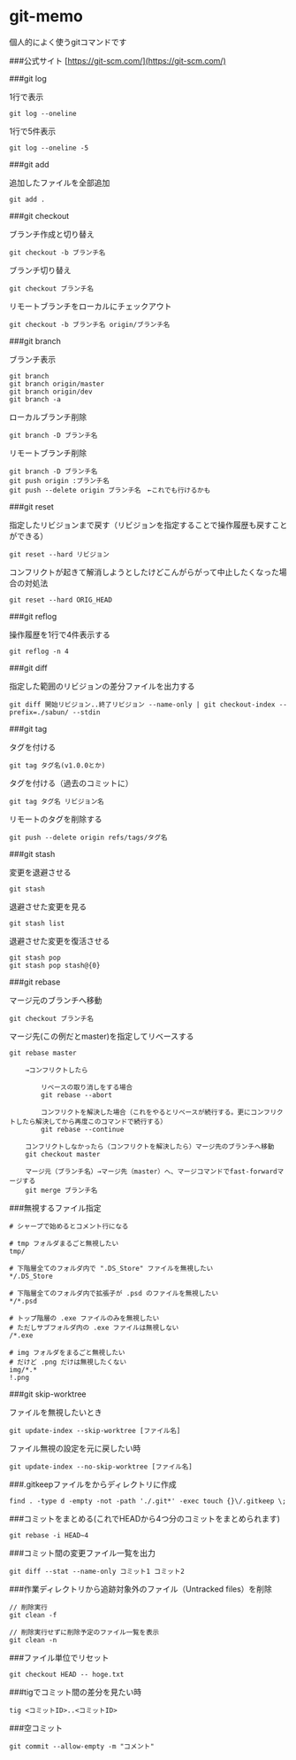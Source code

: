# git-memo
個人的によく使うgitコマンドです

###公式サイト
[https://git-scm.com/](https://git-scm.com/)


###git log

1行で表示
```
git log --oneline
```

1行で5件表示
```
git log --oneline -5
```


###git add

追加したファイルを全部追加
```
git add .
```


###git checkout

ブランチ作成と切り替え
```
git checkout -b ブランチ名
```

ブランチ切り替え
```
git checkout ブランチ名
```

リモートブランチをローカルにチェックアウト
```
git checkout -b ブランチ名 origin/ブランチ名
```


###git branch

ブランチ表示
```
git branch
git branch origin/master
git branch origin/dev
git branch -a
```

ローカルブランチ削除
```
git branch -D ブランチ名
```

リモートブランチ削除
```
git branch -D ブランチ名
git push origin :ブランチ名
git push --delete origin ブランチ名　←これでも行けるかも
```


###git reset

指定したリビジョンまで戻す（リビジョンを指定することで操作履歴も戻すことができる）
```
git reset --hard リビジョン
```

コンフリクトが起きて解消しようとしたけどこんがらがって中止したくなった場合の対処法
```
git reset --hard ORIG_HEAD
```


###git reflog

操作履歴を1行で4件表示する
```
git reflog -n 4
```


###git diff

指定した範囲のリビジョンの差分ファイルを出力する
```
git diff 開始リビジョン..終了リビジョン --name-only | git checkout-index --prefix=./sabun/ --stdin
```


###git tag


タグを付ける
```
git tag タグ名(v1.0.0とか)
```

タグを付ける（過去のコミットに）
```
git tag タグ名 リビジョン名
```

リモートのタグを削除する
```
git push --delete origin refs/tags/タグ名
```


###git stash

変更を退避させる
```
git stash
```

退避させた変更を見る
```
git stash list
```

退避させた変更を復活させる
```
git stash pop
git stash pop stash@{0}
```


###git rebase

マージ元のブランチへ移動
```
git checkout ブランチ名
```

マージ先(この例だとmaster)を指定してリベースする
```
git rebase master

	→コンフリクトしたら

		リベースの取り消しをする場合
		git rebase --abort

		コンフリクトを解決した場合（これをやるとリベースが続行する。更にコンフリクトしたら解決してから再度このコマンドで続行する）
		git rebase --continue

	コンフリクトしなかったら（コンフリクトを解決したら）マージ先のブランチへ移動
	git checkout master

	マージ元（ブランチ名）→マージ先（master）へ、マージコマンドでfast-forwardマージする
	git merge ブランチ名
```


###無視するファイル指定
```
# シャープで始めるとコメント行になる

# tmp フォルダまるごと無視したい
tmp/

# 下階層全てのフォルダ内で ".DS_Store" ファイルを無視したい
*/.DS_Store

# 下階層全てのフォルダ内で拡張子が .psd のファイルを無視したい
*/*.psd

# トップ階層の .exe ファイルのみを無視したい
# ただしサブフォルダ内の .exe ファイルは無視しない
/*.exe

# img フォルダをまるごと無視したい
# だけど .png だけは無視したくない
img/*.*
!.png
```


###git skip-worktree

ファイルを無視したいとき
```
git update-index --skip-worktree [ファイル名]
```
ファイル無視の設定を元に戻したい時
```
git update-index --no-skip-worktree [ファイル名]
```

###.gitkeepファイルをからディレクトリに作成
```
find . -type d -empty -not -path './.git*' -exec touch {}\/.gitkeep \;
```

###コミットをまとめる(これでHEADから4つ分のコミットをまとめられます)
```
git rebase -i HEAD~4
```

###コミット間の変更ファイル一覧を出力
```
git diff --stat --name-only コミット1 コミット2
```

###作業ディレクトリから追跡対象外のファイル（Untracked files）を削除
```
// 削除実行
git clean -f

// 削除実行せずに削除予定のファイル一覧を表示
git clean -n
```

###ファイル単位でリセット
```
git checkout HEAD -- hoge.txt
```

###tigでコミット間の差分を見たい時
```
tig <コミットID>..<コミットID>
```

###空コミット
```
git commit --allow-empty -m "コメント"
```
